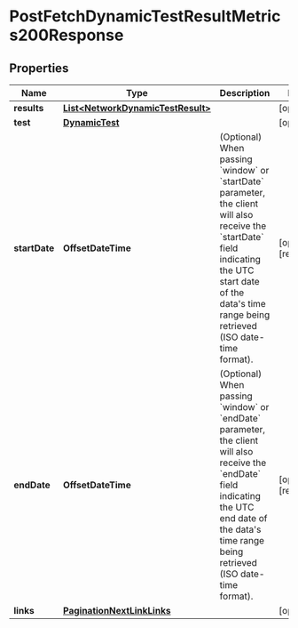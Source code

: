 

# PostFetchDynamicTestResultMetrics200Response


## Properties

| Name | Type | Description | Notes |
|------------ | ------------- | ------------- | -------------|
|**results** | [**List&lt;NetworkDynamicTestResult&gt;**](NetworkDynamicTestResult.md) |  |  [optional] |
|**test** | [**DynamicTest**](DynamicTest.md) |  |  [optional] |
|**startDate** | **OffsetDateTime** | (Optional) When passing &#x60;window&#x60; or &#x60;startDate&#x60; parameter,  the client will also receive the &#x60;startDate&#x60; field indicating the UTC start date of the data&#39;s time range being retrieved  (ISO date-time format). |  [optional] [readonly] |
|**endDate** | **OffsetDateTime** | (Optional) When passing &#x60;window&#x60; or &#x60;endDate&#x60; parameter,  the client will also receive the &#x60;endDate&#x60; field indicating the UTC end date of the data&#39;s time range being retrieved  (ISO date-time format). |  [optional] [readonly] |
|**links** | [**PaginationNextLinkLinks**](PaginationNextLinkLinks.md) |  |  [optional] |



